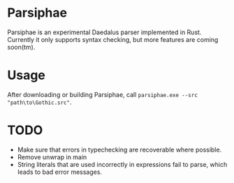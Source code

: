 # Parsiphae

Parsiphae is an experimental Daedalus parser implemented in Rust. Currently it only supports syntax checking, but more features are coming soon(tm).

# Usage
After downloading or building Parsiphae, call `parsiphae.exe --src "path\to\Gothic.src"`.


# TODO
* Make sure that errors in typechecking are recoverable where possible.
* Remove unwrap in main
* String literals that are used incorrectly in expressions fail to parse, which leads to bad error messages.